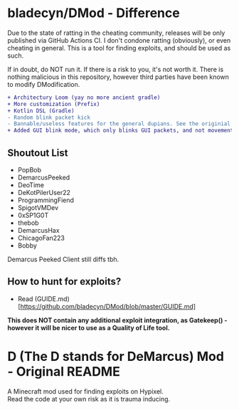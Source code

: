 # bladecyn/DMod - Difference

Due to the state of ratting in the cheating community, releases will be only published via GitHub Actions CI. 
I don't condone ratting (obviously), or even cheating in general. This is a tool for finding exploits, and should be used as such.

If in doubt, do NOT run it. If there is a risk to you, it's not worth it.
There is nothing malicious in this repository, however third parties have been known to modify DModification.
```diff
+ Architectury Loom (yay no more ancient gradle)
+ More customization (Prefix)
+ Kotlin DSL (Gradle)
- Random blink packet kick
- Bannable/useless features for the general dupians. See the originial repository if you require that
+ Added GUI blink mode, which only blinks GUI packets, and not movement - this can prevent some falsy bans. Packet list is in DMod.kt
```

## Shoutout List
- PopBob
- DemarcusPeeked
- DeoTime
- DeKotPilerUser22
- ProgrammingFiend
- SpigotVMDev
- 0xSP1G0T
- thebob
- DemarcusHax
- ChicagoFan223
- Bobby

Demarcus Peeked Client still diffs tbh.

## How to hunt for exploits?
- Read (GUIDE.md)[https://github.com/bladecyn/DMod/blob/master/GUIDE.md]

**This does NOT contain any additional exploit integration, as Gatekeep() - however it will be nicer to use as a Quality of Life tool.**

# D (The D stands for DeMarcus) Mod - Original README

A Minecraft mod used for finding exploits on Hypixel. <br>
Read the code at your own risk as it is trauma inducing.
